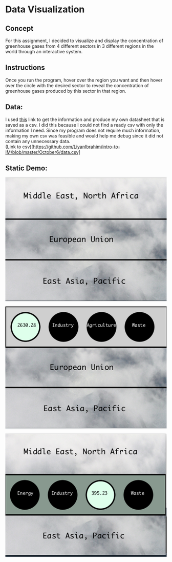 # Data Visualization

## Concept 

For this assignment, I decided to visualize and display the concentration of greenhouse gases from 4 different sectors in 3 different regions in the world through an interactive system. 

## Instructions

Once you run the program, hover over the region you want and then hover over the circle with the desired sector to reveal the concentration of greenhouse gases produced by this sector in that region. 

## Data: 

I used [this](https://www.wri.org/blog/2020/02/greenhouse-gas-emissions-by-country-sector) link to get the information and produce my own datasheet that is saved as a csv. I did this because I could not find a ready csv with only the information I need. Since my program does not require much information, making my own csv was feasible and would help me debug since it did not contain any unnecessary data. </br>
(Link to csv)[https://github.com/LiyanIbrahim/intro-to-IM/blob/master/October6/data.csv]

## Static Demo: 

![](https://github.com/LiyanIbrahim/intro-to-IM/blob/master/October6/1.png)

![](https://github.com/LiyanIbrahim/intro-to-IM/blob/master/October6/2.png)

![](https://github.com/LiyanIbrahim/intro-to-IM/blob/master/October6/3.png)






